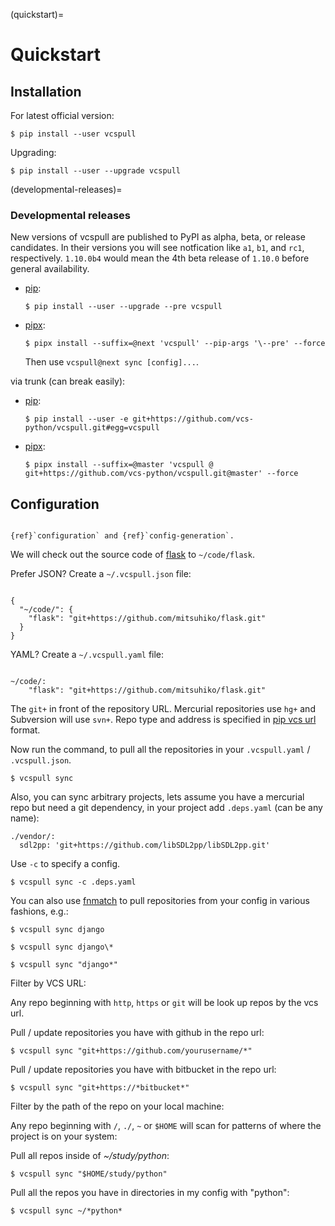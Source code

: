 (quickstart)=

# Quickstart

## Installation

For latest official version:

```console
$ pip install --user vcspull
```

Upgrading:

```console
$ pip install --user --upgrade vcspull
```

(developmental-releases)=

### Developmental releases

New versions of vcspull are published to PyPI as alpha, beta, or release candidates.
In their versions you will see notfication like `a1`, `b1`, and `rc1`, respectively.
`1.10.0b4` would mean the 4th beta release of `1.10.0` before general availability.

- [pip]\:

  ```console
  $ pip install --user --upgrade --pre vcspull
  ```

- [pipx]\:

  ```console
  $ pipx install --suffix=@next 'vcspull' --pip-args '\--pre' --force
  ```

  Then use `vcspull@next sync [config]...`.

via trunk (can break easily):

- [pip]\:

  ```console
  $ pip install --user -e git+https://github.com/vcs-python/vcspull.git#egg=vcspull
  ```

- [pipx]\:

  ```console
  $ pipx install --suffix=@master 'vcspull @ git+https://github.com/vcs-python/vcspull.git@master' --force
  ```

[pip]: https://pip.pypa.io/en/stable/
[pipx]: https://pypa.github.io/pipx/docs/

## Configuration

```{seealso}

{ref}`configuration` and {ref}`config-generation`.

```

We will check out the source code of [flask][flask] to `~/code/flask`.

Prefer JSON? Create a `~/.vcspull.json` file:

```{code-block} json

{
  "~/code/": {
    "flask": "git+https://github.com/mitsuhiko/flask.git"
  }
}

```

YAML? Create a `~/.vcspull.yaml` file:

```{code-block} yaml

~/code/:
    "flask": "git+https://github.com/mitsuhiko/flask.git"

```

The `git+` in front of the repository URL. Mercurial repositories use
`hg+` and Subversion will use `svn+`. Repo type and address is
specified in [pip vcs url][pip vcs url] format.

Now run the command, to pull all the repositories in your
`.vcspull.yaml` / `.vcspull.json`.

```console
$ vcspull sync
```

Also, you can sync arbitrary projects, lets assume you have a mercurial
repo but need a git dependency, in your project add `.deps.yaml` (can
be any name):

```{code-block} yaml
./vendor/:
  sdl2pp: 'git+https://github.com/libSDL2pp/libSDL2pp.git'
```

Use `-c` to specify a config.

```console
$ vcspull sync -c .deps.yaml
```

You can also use [fnmatch] to pull repositories from your config in
various fashions, e.g.:

```console
$ vcspull sync django
```

```console
$ vcspull sync django\*
```

```console
$ vcspull sync "django*"
```

Filter by VCS URL:

Any repo beginning with `http`, `https` or `git` will be look up
repos by the vcs url.

Pull / update repositories you have with github in the repo url:

```console
$ vcspull sync "git+https://github.com/yourusername/*"
```

Pull / update repositories you have with bitbucket in the repo url:

```console
$ vcspull sync "git+https://*bitbucket*"
```

Filter by the path of the repo on your local machine:

Any repo beginning with `/`, `./`, `~` or `$HOME` will scan
for patterns of where the project is on your system:

Pull all repos inside of _~/study/python_:

```console
$ vcspull sync "$HOME/study/python"
```

Pull all the repos you have in directories in my config with "python":

```console
$ vcspull sync ~/*python*
```

[pip vcs url]: http://www.pip-installer.org/en/latest/logic.html#vcs-support
[flask]: http://flask.pocoo.org/
[fnmatch]: http://pubs.opengroup.org/onlinepubs/009695399/functions/fnmatch.html
